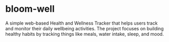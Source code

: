 # bloom-well
A simple web-based Health and Wellness Tracker that helps users track and monitor their daily wellbeing activities. The project focuses on building healthy habits by tracking things like meals, water intake, sleep, and mood. 